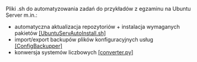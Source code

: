 Pliki .sh do automatyzowania zadań do przykładów z egzaminu na Ubuntu Server
m.in.:
- automatyczna aktualizacja repozytoriów + instalacja wymaganych pakietów [[UbuntuServAutoInstall.sh]](https://github.com/kamile320/ubuntuserver-shellscripts/blob/main/UbuntuServAutoInstall.sh)
- import/export backupów plików konfiguracyjnych usług [[ConfigBackupper]](https://github.com/kamile320/ubuntuserver-shellscripts/tree/main/ConfigBackupper)
- konwersja systemów liczbowych [[converter.py]](https://github.com/kamile320/ubuntuserver-shellscripts/blob/main/converter.py)
